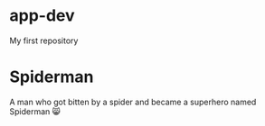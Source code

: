 # app-dev
My first repository

# Spiderman
A man who got bitten by a spider and  became a superhero named Spiderman 😸
